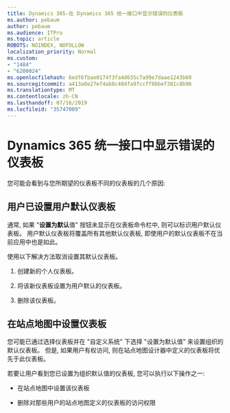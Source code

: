 ```yaml
---
title: Dynamics 365-在 Dynamics 365 统一接口中显示错误的仪表板
ms.author: pebaum
author: pebaum
ms.audience: ITPro
ms.topic: article
ROBOTS: NOINDEX, NOFOLLOW
localization_priority: Normal
ms.custom:
- "1484"
- "6200024"
ms.openlocfilehash: 6edf6fbae0174f3fa4d635c7a99e7daae1243b60
ms.sourcegitcommit: a413a0e27ef4ab8c484fa9fccff8bbef381c8b96
ms.translationtype: MT
ms.contentlocale: zh-CN
ms.lasthandoff: 07/16/2019
ms.locfileid: "35747009"
---
```

# <a name="wrong-dashboard-shows-in-dynamics-365-unified-interface"></a>Dynamics 365 统一接口中显示错误的仪表板

您可能会看到与您所期望的仪表板不同的仪表板的几个原因:

## <a name="the-user-has-set-a-user-default-dashboard"></a>用户已设置用户默认仪表板 

通常, 如果 "**设置为默认**值" 按钮未显示在仪表板命令栏中, 则可以标识用户默认仪表板。 用户默认仪表板将覆盖所有其他默认仪表板, 即使用户的默认仪表板不在当前应用中也是如此。

使用以下解决方法取消设置其默认仪表板。

1. 创建新的个人仪表板。

2. 将该新仪表板设置为用户默认的仪表板。

3. 删除该仪表板。

## <a name="the-dashboard-is-set-in-the-sitemap"></a>在站点地图中设置仪表板

您可能已通过选择仪表板并在 "自定义系统" 下选择 "设置为默认值" 来设置组织的默认仪表板。 但是, 如果用户有权访问, 则在站点地图设计器中定义的仪表板将优先于此仪表板。

若要让用户看到您已设置为组织默认值的仪表板, 您可以执行以下操作之一:

* 在站点地图中设置该仪表板

* 删除对那些用户的站点地图定义的仪表板的访问权限
